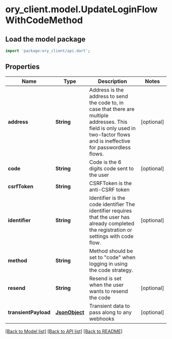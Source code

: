 # ory_client.model.UpdateLoginFlowWithCodeMethod

## Load the model package
```dart
import 'package:ory_client/api.dart';
```

## Properties
Name | Type | Description | Notes
------------ | ------------- | ------------- | -------------
**address** | **String** | Address is the address to send the code to, in case that there are multiple addresses. This field is only used in two-factor flows and is ineffective for passwordless flows. | [optional] 
**code** | **String** | Code is the 6 digits code sent to the user | [optional] 
**csrfToken** | **String** | CSRFToken is the anti-CSRF token | 
**identifier** | **String** | Identifier is the code identifier The identifier requires that the user has already completed the registration or settings with code flow. | [optional] 
**method** | **String** | Method should be set to \"code\" when logging in using the code strategy. | 
**resend** | **String** | Resend is set when the user wants to resend the code | [optional] 
**transientPayload** | [**JsonObject**](.md) | Transient data to pass along to any webhooks | [optional] 

[[Back to Model list]](../README.md#documentation-for-models) [[Back to API list]](../README.md#documentation-for-api-endpoints) [[Back to README]](../README.md)



